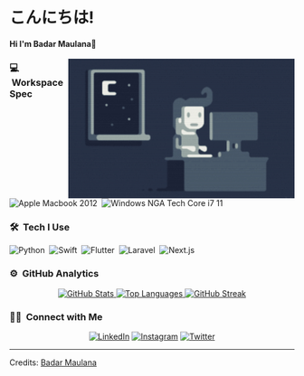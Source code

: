 # こんにちは! 
#### Hi I'm Badar Maulana👋
<img alt="Night Coding" src="https://raw.githubusercontent.com/AVS1508/AVS1508/master/assets/Night-Coding.gif" align="right" width="400"/>

### 💻 &nbsp;Workspace Spec
![Apple Macbook 2012](https://img.shields.io/badge/Apple-MacBook_Pro_2012-05122A?style=flat&logo=apple&logoColor=88E0EF)&nbsp;
![Windows NGA Tech Core i7 11](https://img.shields.io/badge/Windows-NGA_Tech_Core_i7_11-05122A?style=flat&logo=windows&logoColor=88E0EF)&nbsp;

### 🛠 &nbsp;Tech I Use
<p> <img src="https://img.shields.io/badge/-Python-05122A?style=flat&logo=python" alt="Python" />&nbsp; <img src="https://img.shields.io/badge/Swift-05122A?flat&logo=swift&logoColor=D06224" alt="Swift" />&nbsp; <img src="https://img.shields.io/badge/Flutter-05122A?style=flat&logo=flutter&logoColor=94B3FD" alt="Flutter" />&nbsp; <img src="https://img.shields.io/badge/Laravel-05122A?style=flat&logo=laravel&logoColor=FF2D20" alt="Laravel" />&nbsp; <img src="https://img.shields.io/badge/Next.js-05122A?style=flat&logo=next.js&logoColor=FFFFFF" alt="Next.js" /> </p>

### ⚙️ &nbsp;GitHub Analytics
<p align="center"> <a href="https://github.com/badadarr"> <img height="180em" src="https://github-readme-stats.vercel.app/api?username=badadarr&show_icons=true&theme=algolia&include_all_commits=true&count_private=true" alt="GitHub Stats" /> <img height="180em" src="https://github-readme-stats-eight-theta.vercel.app/api/top-langs/?username=badadarr&layout=compact&langs_count=8&theme=algolia" alt="Top Languages" /> <img height="180em" src="https://github-readme-streak-stats.herokuapp.com/?user=badadarr&theme=dark&hide_border=false" alt="GitHub Streak" /> </a> </p>

### 🤝🏻 &nbsp;Connect with Me
<p align="center"> <a href="https://linkedin.com/in/badadarrs"><img src="https://img.shields.io/badge/-Linkedin-0077B5?style=flat&logo=Linkedin&logoColor=white" alt="LinkedIn" /></a> <a href="https://www.instagram.com/mbadarre"><img src="https://img.shields.io/badge/-Instagram-E4405F?style=flat&logo=Instagram&logoColor=white" alt="Instagram" /></a> <a href="https://www.twitter.com/bididaw"><img src="https://img.shields.io/badge/-Twitter-1DA1F2?style=flat&logo=twitter&logoColor=white" alt="Twitter" /></a> </p>
  
-----
Credits: [Badar Maulana](https://github.com/badadarr)



